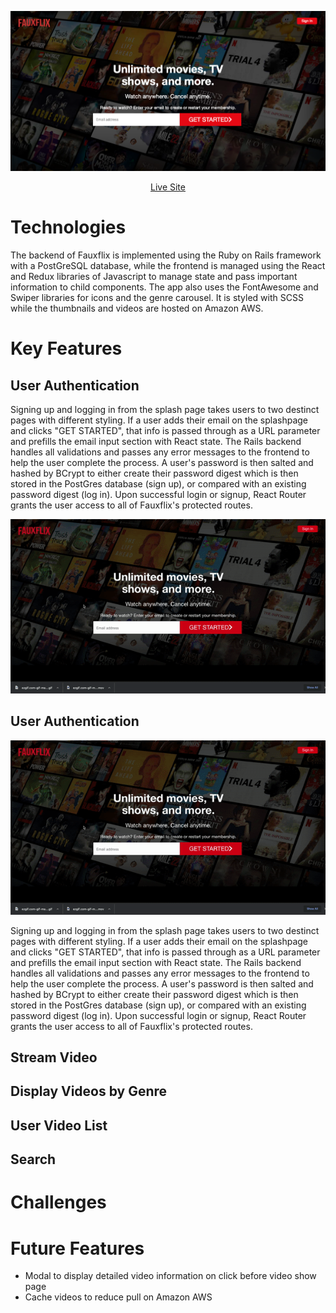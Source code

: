 ![FauxflixBanner](extra_media/splash.png)
<div align="center">
  <a href="https://fauxflix.herokuapp.com/#/">Live Site</a>
</div>


# Technologies

The backend of Fauxflix is implemented using the Ruby on Rails framework with a PostGreSQL database, while the frontend is managed using the React and Redux libraries of Javascript to manage state and pass important information to child components. The app also uses the FontAwesome and Swiper libraries for icons and the genre carousel. It is styled with SCSS while the thumbnails and videos are hosted on Amazon AWS.

# Key Features

## User Authentication

Signing up and logging in from the splash page takes users to two destinct pages with different styling. If a user adds their email on the splashpage and clicks "GET STARTED", that info is passed through as a URL parameter and prefills the email input section with React state. The Rails backend handles all validations and passes any error messages to the frontend to help the user complete the process. A user's password is then salted and hashed by BCrypt to either create their password digest which is then stored in the PostGres database (sign up), or compared with an existing password digest (log in). Upon successful login or signup, React Router grants the user access to all of Fauxflix's protected routes.

![User Auth Demo](extra_media/user_auth.gif)

## User Authentication

![User Auth Demo](extra_media/user_auth.gif)

Signing up and logging in from the splash page takes users to two destinct pages with different styling. If a user adds their email on the splashpage and clicks "GET STARTED", that info is passed through as a URL parameter and prefills the email input section with React state. The Rails backend handles all validations and passes any error messages to the frontend to help the user complete the process. A user's password is then salted and hashed by BCrypt to either create their password digest which is then stored in the PostGres database (sign up), or compared with an existing password digest (log in). Upon successful login or signup, React Router grants the user access to all of Fauxflix's protected routes.

## Stream Video

## Display Videos by Genre

## User Video List

## Search


# Challenges

# Future Features

* Modal to display detailed video information on click before video show page
* Cache videos to reduce pull on Amazon AWS
